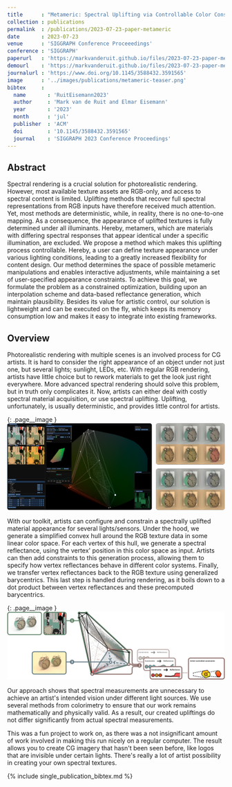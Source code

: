 ```yaml
---
title      : "Metameric: Spectral Uplifting via Controllable Color Constraints"
collection : publications
permalink  : /publications/2023-07-23-paper-metameric
date       : 2023-07-23
venue      : 'SIGGRAPH Conference Proceeedings'
conference : 'SIGGRAPH'
paperurl   : 'https://markvanderuit.github.io/files/2023-07-23-paper-metameric/metameric-paper.pdf'
demourl    : 'https://markvanderuit.github.io/files/2023-07-23-paper-metameric/metameric-demo.zip'
journalurl : 'https://www.doi.org/10.1145/3588432.3591565'
image      : '../images/publications/metameric-teaser.png'
bibtex     :
  name       : 'RuitEisemann2023'
  author     : 'Mark van de Ruit and Elmar Eisemann'
  year       : '2023'
  month      : 'jul'
  publisher  : 'ACM'
  doi        : '10.1145/3588432.3591565'
  journal    : 'SIGGRAPH 2023 Conference Proceedings'
---
```


## Abstract

Spectral rendering is a crucial solution for photorealistic rendering.
However, most available texture assets are RGB-only, and access to spectral content is limited.
Uplifting methods that recover full spectral representations from RGB inputs have therefore received much attention.
Yet, most methods are deterministic, while, in reality, there is no one-to-one mapping.
As a consequence, the appearance of uplifted textures is fully determined under all illuminants.
Hereby, metamers, which are materials with differing spectral responses that appear identical under a specific illumination, are excluded.
We propose a method which makes this uplifting process controllable.
Hereby, a user can define texture appearance under various lighting conditions, leading to a greatly increased flexibility for content design.
Our method determines the space of possible metameric manipulations and enables interactive adjustments, while maintaining a set of user-specified appearance constraints.
To achieve this goal, we formulate the problem as a constrained optimization, building upon an interpolation scheme and data-based reflectance generation, which maintain plausibility.
Besides its value for artistic control, our solution is lightweight and can be executed on the fly, which keeps its memory consumption low and makes it easy to integrate into existing frameworks.

## Overview

Photorealistic rendering with multiple scenes is an involved process for CG artists. It is hard to consider the right appearance of an object under not just one, but several lights; sunlight, LEDs, etc. With regular RGB rendering, artists have little choice but to rework materials to get the look just right everywhere. More advanced spectral rendering should solve this problem, but in truth only complicates it. Now, artists can either deal with costly spectral material acquisition, or use spectral uplifting. Uplifting, unfortunately, is usually deterministic, and provides little control for artists.

{: .page__image }
![Overview](../files/2023-07-23-paper-metameric/overview_1.png)

With our toolkit, artists can configure and constrain a spectrally uplifted material appearance for several lights/sensors. Under the hood, we generate a simplified convex hull around the RGB texture data in some linear color space. For each vertex of this hull, we generate a spectral reflectance, using the vertex' position in this color space as input. Artists can then add constraints to this generation process, allowing them to specify how vertex reflectances behave in different color systems. Finally, we transfer vertex reflectances back to the RGB texture using generalized barycentrics. This last step is handled during rendering, as it boils down to a dot product between vertex reflectances and these precomputed barycentrics.

{: .page__image }
![Overview](../files/2023-07-23-paper-metameric/overview_0.png)

Our approach shows that spectral measurements are unnecessary to achieve an artist's intended vision under different light sources. We use several methods from colorimetry to ensure that our work remains mathematically and physically valid. As a result, our created upliftings do not differ significantly from actual spectral measurements.

This was a fun project to work on, as there was a not insignificant amount of work involved in making this run nicely on a regular computer. The result allows you to create CG imagery that hasn't been seen before, like logos that are invisible under certain lights. There's really a lot of artist possibility in creating your own spectral textures.

{% include single_publication_bibtex.md %}